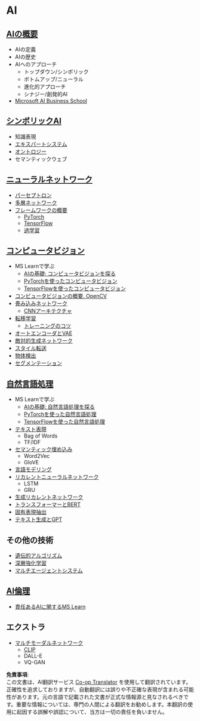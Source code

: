 <!--
CO_OP_TRANSLATOR_METADATA:
{
  "original_hash": "f2f88dbd2debd38e26149b27b1fd272d",
  "translation_date": "2025-08-24T21:21:01+00:00",
  "source_file": "etc/Mindmap.md",
  "language_code": "ja"
}
-->
# AI

## [AIの概要](https://github.com/microsoft/AI-For-Beginners/blob/main/lessons/1-Intro/README.md)
 - AIの定義
 - AIの歴史
 - AIへのアプローチ
     - トップダウン/シンボリック
     - ボトムアップ/ニューラル
     - 進化的アプローチ
     - シナジー/創発的AI
 - [Microsoft AI Business School](https://www.microsoft.com/ai/ai-business-school/?WT.mc_id=academic-77998-cacaste)

## [シンボリックAI](https://github.com/microsoft/AI-For-Beginners/blob/main/lessons/2-Symbolic/README.md)
 - 知識表現
 - [エキスパートシステム](https://github.com/microsoft/AI-For-Beginners/blob/main/lessons/2-Symbolic/Animals.ipynb)
 - [オントロジー](https://github.com/microsoft/AI-For-Beginners/blob/main/lessons/2-Symbolic/FamilyOntology.ipynb)
 - セマンティックウェブ

## [ニューラルネットワーク](https://github.com/microsoft/AI-For-Beginners/blob/main/lessons/3-NeuralNetworks/README.md)
 - [パーセプトロン](https://github.com/microsoft/AI-For-Beginners/blob/main/lessons/3-NeuralNetworks/03-Perceptron/README.md)
 - [多層ネットワーク](https://github.com/microsoft/AI-For-Beginners/blob/main/lessons/3-NeuralNetworks/04-OwnFramework/README.md)
 - [フレームワークの概要](https://github.com/microsoft/AI-For-Beginners/blob/main/lessons/3-NeuralNetworks/05-Frameworks/README.md)
   - [PyTorch](https://github.com/microsoft/AI-For-Beginners/blob/main/lessons/3-NeuralNetworks/05-Frameworks/IntroPyTorch.ipynb)
   - [TensorFlow](https://github.com/microsoft/AI-For-Beginners/blob/main/lessons/3-NeuralNetworks/05-Frameworks/IntroKerasTF.md)
   - [過学習](https://github.com/microsoft/AI-For-Beginners/blob/main/lessons/3-NeuralNetworks/05-Frameworks/Overfitting.md)

## [コンピュータビジョン](https://github.com/microsoft/AI-For-Beginners/blob/main/lessons/4-ComputerVision/README.md)
 - MS Learnで学ぶ
    - [AIの基礎: コンピュータビジョンを探る](https://docs.microsoft.com/learn/paths/explore-computer-vision-microsoft-azure/?WT.mc_id=academic-77998-cacaste)
    - [PyTorchを使ったコンピュータビジョン](https://docs.microsoft.com/learn/modules/intro-computer-vision-pytorch/?WT.mc_id=academic-77998-cacaste)
    - [TensorFlowを使ったコンピュータビジョン](https://docs.microsoft.com/learn/modules/intro-computer-vision-TensorFlow/?WT.mc_id=academic-77998-cacaste)
 - [コンピュータビジョンの概要. OpenCV](https://github.com/microsoft/AI-For-Beginners/blob/main/lessons/4-ComputerVision/06-IntroCV/README.md)
 - [畳み込みネットワーク](https://github.com/microsoft/AI-For-Beginners/blob/main/lessons/4-ComputerVision/07-ConvNets/README.md)
   - [CNNアーキテクチャ](https://github.com/microsoft/AI-For-Beginners/blob/main/lessons/4-ComputerVision/07-ConvNets/CNN_Architectures.md)
 - [転移学習](https://github.com/microsoft/AI-For-Beginners/blob/main/lessons/4-ComputerVision/08-TransferLearning/README.md)
   - [トレーニングのコツ](https://github.com/microsoft/AI-For-Beginners/blob/main/lessons/4-ComputerVision/08-TransferLearning/TrainingTricks.md)
 - [オートエンコーダとVAE](https://github.com/microsoft/AI-For-Beginners/blob/main/lessons/4-ComputerVision/09-Autoencoders/README.md)
 - [敵対的生成ネットワーク](https://github.com/microsoft/AI-For-Beginners/blob/main/lessons/4-ComputerVision/10-GANs/README.md)
 - [スタイル転送](https://github.com/microsoft/AI-For-Beginners/blob/main/lessons/4-ComputerVision/10-GANs/StyleTransfer.ipynb)
 - [物体検出](https://github.com/microsoft/AI-For-Beginners/blob/main/lessons/4-ComputerVision/11-ObjectDetection/README.md)
 - [セグメンテーション](https://github.com/microsoft/AI-For-Beginners/blob/main/lessons/4-ComputerVision/12-Segmentation/README.md)
 
## [自然言語処理](https://github.com/microsoft/AI-For-Beginners/blob/main/lessons/5-NLP/README.md)
 - MS Learnで学ぶ
    - [AIの基礎: 自然言語処理を探る](https://docs.microsoft.com/learn/paths/explore-natural-language-processing/?WT.mc_id=academic-77998-cacaste)
    - [PyTorchを使った自然言語処理](https://docs.microsoft.com/learn/modules/intro-natural-language-processing-pytorch/?WT.mc_id=academic-77998-cacaste)
    - [TensorFlowを使った自然言語処理](https://docs.microsoft.com/learn/modules/intro-natural-language-processing-TensorFlow/?WT.mc_id=academic-77998-cacaste)
 - [テキスト表現](https://github.com/microsoft/AI-For-Beginners/blob/main/lessons/5-NLP/13-TextRep/README.md)
    - Bag of Words
    - TF/IDF
 - [セマンティック埋め込み](https://github.com/microsoft/AI-For-Beginners/blob/main/lessons/5-NLP/14-Embeddings/README.md)
    - Word2Vec
    - GloVE
 - [言語モデリング](https://github.com/microsoft/AI-For-Beginners/blob/main/lessons/5-NLP/15-LanguageModeling)
 - [リカレントニューラルネットワーク](https://github.com/microsoft/AI-For-Beginners/blob/main/lessons/5-NLP/16-RNN/README.md)
     - LSTM
     - GRU
 - [生成リカレントネットワーク](https://github.com/microsoft/AI-For-Beginners/blob/main/lessons/5-NLP/17-GenerativeNetworks/README.md)
 - [トランスフォーマーとBERT](https://github.com/microsoft/AI-For-Beginners/blob/main/lessons/5-NLP/18-Transformers/README.md)
 - [固有表現抽出](https://github.com/microsoft/AI-For-Beginners/blob/main/lessons/5-NLP/19-NER/README.md)
 - [テキスト生成とGPT](https://github.com/microsoft/AI-For-Beginners/blob/main/lessons/5-NLP/20-LanguageModels/README.md)
## その他の技術
 - [遺伝的アルゴリズム](https://github.com/microsoft/AI-For-Beginners/blob/main/lessons/6-Other/21-GeneticAlgorithms/README.md)
 - [深層強化学習](https://github.com/microsoft/AI-For-Beginners/blob/main/lessons/6-Other/22-DeepRL/README.md)
 - [マルチエージェントシステム](https://github.com/microsoft/AI-For-Beginners/blob/main/lessons/6-Other/23-MultiagentSystems/README.md)

## [AI倫理](https://github.com/microsoft/AI-For-Beginners/blob/main/lessons/7-Ethics/README.md)
 - [責任あるAIに関するMS Learn](https://docs.microsoft.com/learn/paths/responsible-ai-business-principles/?WT.mc_id=academic-77998-cacaste)
## エクストラ
 - [マルチモーダルネットワーク](https://github.com/microsoft/AI-For-Beginners/blob/main/lessons/X-Extras/X1-MultiModal/README.md)
   - [CLIP](https://github.com/microsoft/AI-For-Beginners/blob/main/lessons/X-Extras/X1-MultiModal/Clip.ipynb)
   - DALL-E
   - VQ-GAN

**免責事項**:  
この文書は、AI翻訳サービス [Co-op Translator](https://github.com/Azure/co-op-translator) を使用して翻訳されています。正確性を追求しておりますが、自動翻訳には誤りや不正確な表現が含まれる可能性があります。元の言語で記載された文書が正式な情報源と見なされるべきです。重要な情報については、専門の人間による翻訳をお勧めします。本翻訳の使用に起因する誤解や誤認について、当方は一切の責任を負いません。